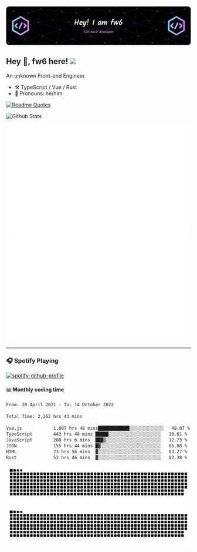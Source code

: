 ![Header](github-header-image.png)

## Hey 👋, fw6 here! <img src="https://github.githubassets.com/images/mona-whisper.gif" height="24" />


An unknown Front-end Engineer.

-   :hammer_and_pick: TypeScript / Vue / Rust
-   :man: Pronouns: he/him


[![Readme Quotes](https://quotes-github-readme.vercel.app/api?type=horizontal&theme=algolia)](https://github.com/piyushsuthar/github-readme-quotes)



![Github Stats](https://github-readme-stats.vercel.app/api?username=fw6&bg_color=30,e96443,904e95&title_color=fff&text_color=fff)

![](https://raw.githubusercontent.com/fw6/github-stats-transparent/output/generated/overview.svg)
![](https://raw.githubusercontent.com/fw6/github-stats-transparent/output/generated/languages.svg)


---

### 🎧 Spotify Playing

<!-- ![spotify-github-profile](/img/default.svg) -->

[![spotify-github-profile](https://spotify-github-profile.vercel.app/api/view?uid=r6wn4hdvypv0lkzyrj0e0pjct&cover_image=true&theme=default&bar_color=53b14f&bar_color_cover=true)](https://github.com/kittinan/spotify-github-profile)
#### :bar_chart: Monthly coding time

<!--START_SECTION:waka-->

```text
From: 28 April 2021 - To: 14 October 2022

Total Time: 2,262 hrs 43 mins

Vue.js            1,087 hrs 48 mins████████████░░░░░░░░░░░░░   48.07 %
TypeScript        443 hrs 48 mins █████░░░░░░░░░░░░░░░░░░░░   19.61 %
JavaScript        288 hrs 6 mins  ███▒░░░░░░░░░░░░░░░░░░░░░   12.73 %
JSON              155 hrs 44 mins █▓░░░░░░░░░░░░░░░░░░░░░░░   06.88 %
HTML              73 hrs 56 mins  ▓░░░░░░░░░░░░░░░░░░░░░░░░   03.27 %
Rust              53 hrs 46 mins  ▓░░░░░░░░░░░░░░░░░░░░░░░░   02.38 %
```

<!--END_SECTION:waka-->




![github contribution grid snake animation](https://raw.githubusercontent.com/platane/platane/output/github-contribution-grid-snake-dark.svg#gh-dark-mode-only)![github contribution grid snake animation](https://raw.githubusercontent.com/platane/platane/output/github-contribution-grid-snake.svg#gh-light-mode-only)

